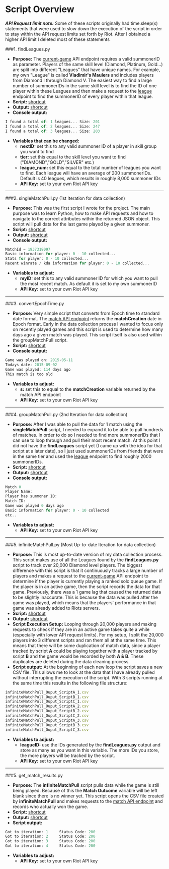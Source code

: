 Script Overview
=======

**_API Request limit note:_** Some of these scripts originally had time.sleep(x) statements that were used to slow down the execution of the script in order to stay within the API request limits set forth by Riot. After I obtained a higher API limit I deleted most of these statements

###1. findLeagues.py
- **Purpose:** The [current-game](https://developer.riotgames.com/api/methods#!/976/3336) API endpoint requires a valid summonerID as parameter. Players of the same skill level (Diamond, Platinum, Gold...) are split into different "Leagues" that have unique names. For example, my own "League" is called **Vladimir's Maulers** and includes players from Diamond I through Diamond V. The easiest way to find a large number of summonerIDs in the same skill level is to find the ID of one player within these Leagues and then make a request to the [league](https://developer.riotgames.com/api/methods#!/985/3351) endpoint to find the summonerID of every player within that league.
- **Script:** [shortcut](https://github.com/AlexNeumann/LoLPredict/blob/master/Python%20Scripts/findLeagues.py)
- **Output:** [shortcut](https://github.com/AlexNeumann/LoLPredict/blob/master/Python%20Scripts/findLeagues_Output.csv)
- **Console output:**
```javascript
I found a total of: 1 leagues... Size: 201
I found a total of: 2 leagues... Size: 247
I found a total of: 3 leagues... Size: 203  
```
- **Variables that can be changed:** 
    - **nextID:** set this to any valid summoner ID of a player in skill group you want to find
    - **tier:** set this equal to the skill level you want to find ("DIAMOND","GOLD","SILVER" etc.)
    - **league_num:** set this equal to the total number of leagues you want to find. Each league will have an average of 200 summonerIDs. Default is 40 leagues, which results in roughly 8,000 summoner IDs
    - **API Key:** set to your own Riot API key

***

###2. singleMatchPull.py (1st Iteration for data collection)
- **Purpose:** This was the first script I wrote for the project. The main purpose was to learn Python, how to make API requests and how to navigate to the correct attributes within the returned JSON object. This script will pull data for the last game played by a given summoner.
- **Script:** [shortcut](https://github.com/AlexNeumann/LoLPredict/blob/master/Python%20Scripts/singleMatchPull.py)
- **Output:** [shortcut](https://github.com/AlexNeumann/LoLPredict/blob/master/Python%20Scripts/singleMatchPull_output.csv)
- **Console output:**
```javascript
MatchId = 1937318097
Basic information for player: 0 - 10 collected...
Stats for player: 0 - 10 collected...
Recent winrate / kda information for player: 0 - 10 collected...
```
- **Variables to adjust:** 
    - **myID:** set this to any valid summoner ID for which you want to pull the most recent match. As default it is set to my own summonerID
    - **API Key:** set to your own Riot API key

***

###3. convertEpochTime.py
- **Purpose:** Very simple script that converts from Epoch time to standard date format. The [match API endpoint](https://developer.riotgames.com/api/methods#!/1027/3483) returns the **matchCreation** date in Epoch format. Early in the data collection process I wanted to focus only on recently played games and this script is used to determine how many days ago a given match was played. This script itself is also used within the groupMatchPull script.
- **Script:** [shortcut](https://github.com/AlexNeumann/LoLPredict/blob/master/Python%20Scripts/convertEpochTime.py)
- **Console output:**
```javascript
Game was played on: 2015-05-11
Todays date: 2015-09-02
Game was played: 114 days ago
This match is too old
```
- **Variables to adjust:** 
    - **s:** set this to equal to the **matchCreation** variable returned by the match API endpoint
    - **API Key:** set to your own Riot API key

***

###4. groupMatchPull.py (2nd Iteration for data collection)
- **Purpose:** After I was able to pull the data for 1 match using the **singleMatchPull** script, I needed to expand it to be able to pull hundreds of matches. In order to do so I needed to find more summonerIDs that I can use to loop through and pull their most recent match. At this point I did not have the **findLeagues** script yet (I came up with the idea for that script at a later date), so I just used summonerIDs from friends that were in the same tier and used the [league](https://developer.riotgames.com/api/methods#!/985/3351) endpoint to find roughly 2000 summonerIDs.
- **Script:** [shortcut](https://github.com/AlexNeumann/LoLPredict/blob/master/Python%20Scripts/groupMatchPull.py)
- **Output:** [shortcut](https://github.com/AlexNeumann/LoLPredict/blob/master/Python%20Scripts/groupMatchPull_Output.csv)
- **Console output:**
```javascript
Match 0
Player Name:
Player has summoner ID:
Match ID:
Game was played 0 days ago
Basic information for player: 0 - 10 collected
etc..
```
- **Variables to adjust:** 
    - **API Key:** set to your own Riot API key

***

###5. infiniteMatchPull.py (Most Up-to-date Iteration for data collection)
- **Purpose:** This is most up-to-date version of my data collection process. This script makes use of all the Leagues found by the **findLeagues.py** script to track over 20,000 Diamond level players. The biggest difference with this script is that it continuously tracks a large number of players and makes a request to the [current-game](https://developer.riotgames.com/api/methods#!/976) API endpoint to determine if the player is currently playing a ranked solo queue game. If the player is in an active game, then the script records the data for that game. Previously, there was a 1 game lag that caused the returned data to be slightly inaccurate. This is because the data was pulled after the game was played, which means that the players' performance in that game was already added to Riots servers.
- **Script:** [shortcut](https://github.com/AlexNeumann/LoLPredict/blob/master/Python%20Scripts/infiniteMatchPull.py)
- **Output:** [shortcut](https://github.com/AlexNeumann/LoLPredict/blob/master/Python%20Scripts/infiniteMatchPull_Output.csv)
- **Script Execution Setup:** Looping through 20,000 players and making requests to check if they are in an active game takes quite a while (especially with lower API request limits). For my setup, I split the 20,000 players into 3 different scripts and ran them all at the same time. This means that there will be some duplication of match data, since a player tracked by script **A** could be playing together with a player tracked by script **B** and the game would be recorded by both **A & B**. These duplicates are deleted during the data cleaning process.
- **Script output:** At the beginning of each new loop the script saves a new CSV file. This allows me to look at the data that I have already pulled without interrupting the execution of the script. With 3 scripts running at the same time this results in the following file structure:
```javascript
infiniteMatchPull_Ouput_ScriptA_1.csv
infiniteMatchPull_Ouput_ScriptB_1.csv
infiniteMatchPull_Ouput_ScriptC_1.csv
infiniteMatchPull_Ouput_ScriptA_2.csv
infiniteMatchPull_Ouput_ScriptB_2.csv
infiniteMatchPull_Ouput_ScriptC_2.csv
infiniteMatchPull_Ouput_ScriptA_3.csv
infiniteMatchPull_Ouput_ScriptB_3.csv
infiniteMatchPull_Ouput_ScriptC_3.csv
```
- **Variables to adjust:** 
    - **leagueID:** use the IDs generated by the **findLeagues.py** output and store as many as you want in this variable. The more IDs you store, the more players will be tracked by the script.
    - **API Key:** set to your own Riot API key

***

###5. get_match_results.py
- **Purpose:** The **infiniteMatchPull** script pulls data while the game is still being played. Because of this the **Match Outcome** variable will be left blank since there is no winner yet. This script opens the CSV file created by  **infiniteMatchPull** and makes requests to the [match API endpoint](https://developer.riotgames.com/api/methods#!/1027/3483) and records who actually won the game.
- **Script:** [shortcut](https://github.com/AlexNeumann/LoLPredict/blob/master/Python%20Scripts/get_match_results.py)
- **Output:** [shortcut](https://github.com/AlexNeumann/LoLPredict/blob/master/Python%20Scripts/get_match_results_Output.csv)
- **Script output:**
```javascript
Got to iteration: 1     Status Code: 200
Got to iteration: 2     Status Code: 200
Got to iteration: 3     Status Code: 200
Got to iteration: 4     Status Code: 200
```
- **Variables to adjust:** 
    - **API Key:** set to your own Riot API key
